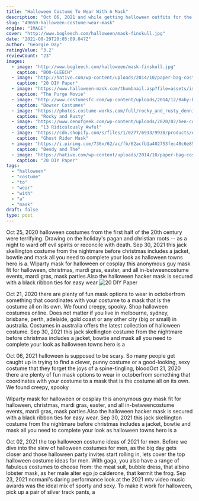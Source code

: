 ```yaml
---
title: "Halloween Costume To Wear With A Mask"
description: "Oct 06, 2021 and while getting halloween outfits for the whole fam  including the dog!  can be pricy, there are a slew of diy halloween costume ideas that can easily be made with"
slug: "49650-halloween-costume-wear-mask"
engine: "IMAGE"
cover: "http://www.bogleech.com/halloween/mask-finskull.jpg"
date: "2021-08-29T20:05:09.047Z"
author: "Georgie Day"
ratingValue: "3.2"
reviewCount: "23"
images:
  - image: "http://www.bogleech.com/halloween/mask-finskull.jpg"
    caption: "BOO-GLEECH"
  - image: "http://hative.com/wp-content/uploads/2014/10/paper-bag-costume-ideas/18-paper-bag-masks.jpg"
    caption: "20 DIY Paper"
  - image: "https://www.halloween-mask.com/thumbnail.asp?file=assets/images/tots/19/the_purge_movie_uncle_sam_tots.png&maxx=500&maxy=0"
    caption: "The Purge Movie"
  - image: "http://www.costumesfc.com/wp-content/uploads/2014/12/Baby-Bowser-Costume.jpg"
    caption: "Bowser Costumes"
  - image: "https://photos.costume-works.com/full/rocky_and_rusty_dennis1.jpg"
    caption: "Rocky and Rusty"
  - image: "https://www.denofgeek.com/wp-content/uploads/2020/02/ben-cooper-devil-halloween-costume.jpg"
    caption: "13 Ridiculously Awful"
  - image: "https://cdn.shopify.com/s/files/1/0277/6933/9938/products/emb009-fire-skull-mask-1-2_1000x1000.jpg?v=1574960051"
    caption: "Ghost Rider Mask"
  - image: "https://i.pinimg.com/736x/62/ac/fb/62acfb1a402753fec48c6e85528ec81a.jpg"
    caption: "Bendy and The"
  - image: "https://hative.com/wp-content/uploads/2014/10/paper-bag-costume-ideas/11-paper-bag-puppet-costume.jpg"
    caption: "20 DIY Paper"
tags:
  - "halloween"
  - "costume"
  - "to"
  - "wear"
  - "with"
  - "a"
  - "mask"
draft: false
type: post
---
```


Oct 25, 2020 halloween costumes from the first half of the 20th century were terrifying. Drawing on the holiday's pagan and christian roots -- as a night to ward off evil spirits or reconcile with death. Sep 30, 2021 this jack skellington costume from the nightmare before christmas includes a jacket, bowtie and mask  all you need to complete your look as halloween towns hero is a. Wlparty mask for halloween or cosplay this anonymous guy mask fit for halloween, christmas, mardi gras, easter, and all in-betweencostume events, mardi gras, mask parties.Also the halloween hacker mask is secured with a black ribbon ties for easy wear
![20 DIY Paper](http://hative.com/wp-content/uploads/2014/10/paper-bag-costume-ideas/18-paper-bag-masks.jpg "20 DIY Paper")

Oct 21, 2020 there are plenty of fun mask options to wear in octoberfrom something that coordinates with your costume to a mask that is the costume all on its own. We found creepy, spooky. Shop halloween costumes online. Does not matter if you live in melbourne, sydney, brisbane, perth, adelaide, gold coast or any other city (big or small) in australia. Costumes in australia offers the latest collection of halloween costume. Sep 30, 2021 this jack skellington costume from the nightmare before christmas includes a jacket, bowtie and mask  all you need to complete your look as halloween towns hero is a
<!--inArticleAds-->

<!--galleryOne-->

Oct 06, 2021 halloween is supposed to be scary. So many people get caught up in trying to find a clever, punny costume or a good-looking, sexy costume that they forget the joys of a spine-tingling, bloodOct 21, 2020 there are plenty of fun mask options to wear in octoberfrom something that coordinates with your costume to a mask that is the costume all on its own. We found creepy, spooky
<!--inArticleAds-->

<!--galleryTwo-->

Wlparty mask for halloween or cosplay this anonymous guy mask fit for halloween, christmas, mardi gras, easter, and all in-betweencostume events, mardi gras, mask parties.Also the halloween hacker mask is secured with a black ribbon ties for easy wear. Sep 30, 2021 this jack skellington costume from the nightmare before christmas includes a jacket, bowtie and mask  all you need to complete your look as halloween towns hero is a
<!--galleryThree-->

Oct 02, 2021 the top halloween costume ideas of 2021 for men. Before we dive into the slew of halloween costumes for men, as the big day gets closer and those halloween party invites start rolling in, lets cover the top halloween costume ideas for men. With gaga, you also have a range of fabulous costumes to choose from: the meat suit, bubble dress, that albino lobster mask, as her male alter ego jo calderone, that kermit the frog. Sep 23, 2021 normani's daring performance look at the 2021 mtv video music awards was the ideal mix of sporty and sexy. To make it work for halloween, pick up a pair of silver track pants, a